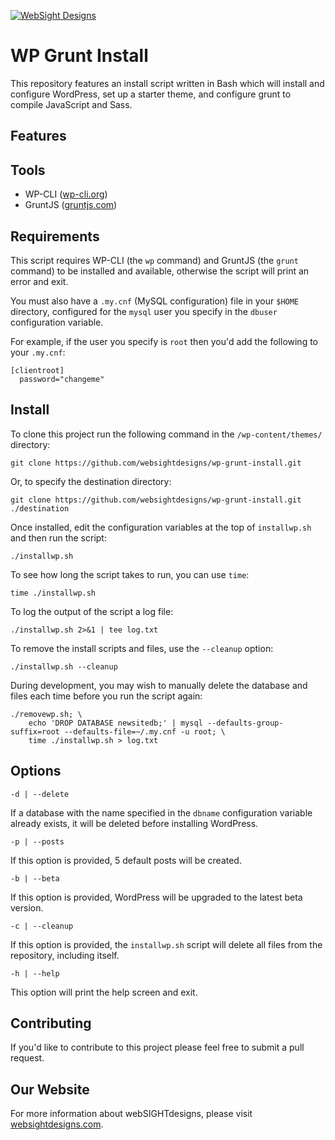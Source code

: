 [![WebSight Designs](http://www.websightdesigns.com/img/logo.png)](http://www.websightdesigns.com)

# WP Grunt Install

This repository features an install script written in Bash which will install and configure WordPress, set up a starter theme, and configure grunt to compile JavaScript and Sass.

## Features

## Tools

- WP-CLI ([wp-cli.org](https://wp-cli.org))
- GruntJS ([gruntjs.com](http://gruntjs.com))

## Requirements

This script requires WP-CLI (the `wp` command) and GruntJS (the `grunt` command) to be installed and available, otherwise the script will print an error and exit.

You must also have a `.my.cnf` (MySQL configuration) file in your `$HOME` directory, configured for the `mysql` user you specify in the `dbuser` configuration variable.

For example, if the user you specify is `root` then you'd add the following to your `.my.cnf`:

	[clientroot]
	  password="changeme"

## Install

To clone this project run the following command in the `/wp-content/themes/` directory:

	git clone https://github.com/websightdesigns/wp-grunt-install.git

Or, to specify the destination directory:

	git clone https://github.com/websightdesigns/wp-grunt-install.git ./destination

Once installed, edit the configuration variables at the top of `installwp.sh` and then run the script:

	./installwp.sh

To see how long the script takes to run, you can use `time`:

	time ./installwp.sh

To log the output of the script a log file:

	./installwp.sh 2>&1 | tee log.txt

To remove the install scripts and files, use the `--cleanup` option:

    ./installwp.sh --cleanup

During development, you may wish to manually delete the database and files each time before you run the script again:

	./removewp.sh; \
		echo 'DROP DATABASE newsitedb;' | mysql --defaults-group-suffix=root --defaults-file=~/.my.cnf -u root; \
		time ./installwp.sh > log.txt

## Options

`-d | --delete`

If a database with the name specified in the `dbname` configuration variable already exists, it will be deleted before installing WordPress.

`-p | --posts`

If this option is provided, 5 default posts will be created.

`-b | --beta`

If this option is provided, WordPress will be upgraded to the latest beta version.

`-c | --cleanup`

If this option is provided, the `installwp.sh` script will delete all files from the repository, including itself.

`-h | --help`

This option will print the help screen and exit.

## Contributing

If you'd like to contribute to this project please feel free to submit a pull request.

## Our Website

For more information about webSIGHTdesigns, please visit [websightdesigns.com](http://websightdesigns.com/).
